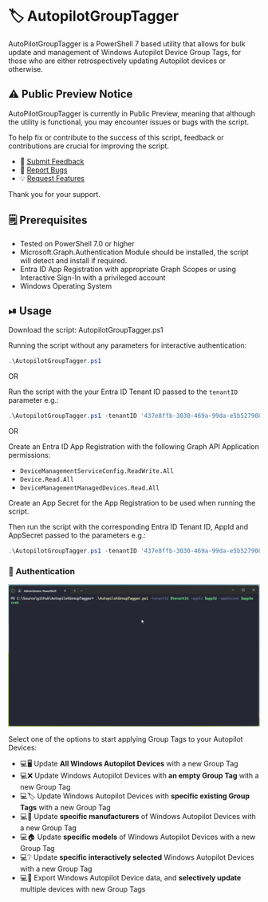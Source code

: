 # 🏷 AutopilotGroupTagger

AutoPilotGroupTagger is a PowerShell 7 based utility that allows for bulk update and management of Windows Autopilot Device Group Tags, for those who are either retrospectively updating Autopilot devices or otherwise.

## ⚠ Public Preview Notice

AutoPilotGroupTagger is currently in Public Preview, meaning that although the utility is functional, you may encounter issues or bugs with the script.

To help fix or contribute to the success of this script, feedback or contributions are crucial for improving the script.

- 📝 [Submit Feedback](https://github.com/ennnbeee/AutopilotGroupTagger/issues/new?labels=feedback)
- 🐛 [Report Bugs](https://github.com/ennnbeee/AutopilotGroupTagger/issues/new?labels=bug)
- 💡 [Request Features](https://github.com/ennnbeee/AutopilotGroupTagger/issues/new?labels=enhancement)

 Thank you for your support.

## 🗒 Prerequisites

- Tested on PowerShell 7.0 or higher
- Microsoft.Graph.Authentication Module should be installed, the script will detect and install if required.
- Entra ID App Registration with appropriate Graph Scopes or using Interactive Sign-In with a privileged account
- Windows Operating System

## ⏯ Usage

Download the script: AutopilotGroupTagger.ps1

Running the script without any parameters for interactive authentication:

```powershell
.\AutopilotGroupTagger.ps1
```

OR

Run the script with the your Entra ID Tenant ID passed to the `tenantID` parameter e.g.:

```powershell
.\AutopilotGroupTagger.ps1 -tenantID '437e8ffb-3030-469a-99da-e5b527908099'
```

OR

Create an Entra ID App Registration with the following Graph API Application permissions:

- `DeviceManagementServiceConfig.ReadWrite.All`
- `Device.Read.All`
- `DeviceManagementManagedDevices.Read.All`

Create an App Secret for the App Registration to be used when running the script.

Then run the script with the corresponding Entra ID Tenant ID, AppId and AppSecret passed to the parameters e.g.:

```powershell
.\AutopilotGroupTagger.ps1 -tenantID '437e8ffb-3030-469a-99da-e5b527908099' -appId '799ebcfa-ca81-4e63-baaf-a35123164d78' -appSecret 'g708Q~uot4xo9dU_1TjGQIuUr0UyBHNZmY2mdcy6'
```

### 🔐 Authentication

![AutoPilotGroupTagger](img/AutopilotGroupTagger.gif)

Select one of the options to start applying Group Tags to your Autopilot Devices:

- 💻🖥 Update **All Windows Autopilot Devices** with a new Group Tag
- 💻❌ Update Windows Autopilot Devices with **an empty Group Tag** with a new Group Tag
- 💻🏷 Update Windows Autopilot Devices with **specific existing Group Tags** with a new Group Tag
- 💻🏢 Update **specific manufacturers** of Windows Autopilot Devices with a new Group Tag
- 💻🏠 Update **specific models** of Windows Autopilot Devices with a new Group Tag
- 💻❔ Update **specific interactively selected** Windows Autopilot Devices with a new Group Tag
- 💻📔 Export Windows Autopilot Device data, and **selectively update** multiple devices with new Group Tags